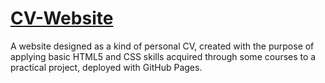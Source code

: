 # [CV-Website](https://alextz307.github.io/CV-Website/)
A website designed as a kind of personal CV, created with the purpose of applying basic HTML5 and CSS skills acquired through some courses to a practical project, deployed with GitHub Pages.
